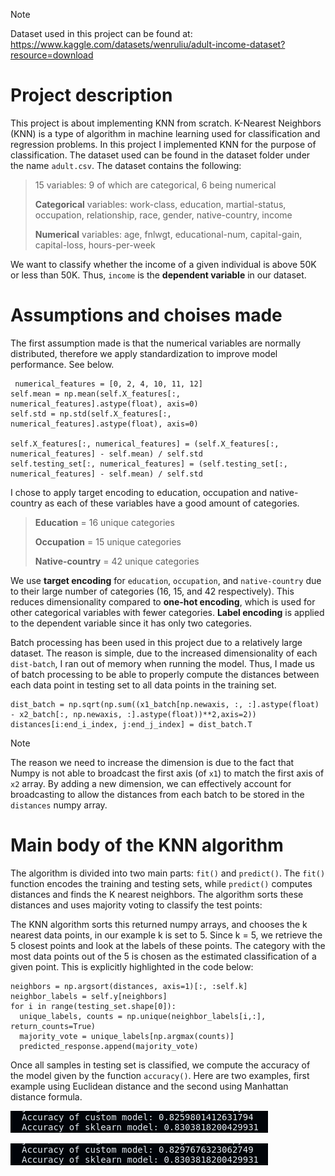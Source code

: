 > [!NOTE]
> Dataset used in this project can be found at: https://www.kaggle.com/datasets/wenruliu/adult-income-dataset?resource=download

# Project description
This project is about implementing KNN from scratch. K-Nearest Neighbors (KNN) is a type of algorithm in machine learning used for classification and regression problems.
In this project I implemented KNN for the purpose of classification. The dataset used can be found in the dataset folder under the name `adult.csv`. The dataset contains the following:

> 15 variables:  9 of which are categorical, 6 being numerical 
> 
> **Categorical** variables: work-class, education, martial-status, occupation, relationship, race, gender, native-country, income 
> 
> **Numerical** variables: age, fnlwgt, educational-num, capital-gain, capital-loss, hours-per-week

We want to classify whether the income of a given individual is above 50K or less than 50K. Thus, `income` is the **dependent variable** in our dataset. 

# Assumptions and choises made 
The first assumption made is that the numerical variables are normally distributed, therefore we apply standardization to improve model performance. See below.
```
 numerical_features = [0, 2, 4, 10, 11, 12]
self.mean = np.mean(self.X_features[:, numerical_features].astype(float), axis=0)
self.std = np.std(self.X_features[:, numerical_features].astype(float), axis=0)
        
self.X_features[:, numerical_features] = (self.X_features[:, numerical_features] - self.mean) / self.std
self.testing_set[:, numerical_features] = (self.testing_set[:, numerical_features] - self.mean) / self.std
```
I chose to apply target encoding to education, occupation and native-country as each of these variables have a good amount of categories.
> **Education** = 16 unique categories
> 
> **Occupation** = 15 unique categories
> 
> **Native-country** = 42 unique categories

We use **target encoding** for `education`, `occupation`, and `native-country` due to their large number of categories (16, 15, and 42 respectively). This reduces dimensionality compared to **one-hot encoding**, which is used for other categorical variables with fewer categories. **Label encoding** is applied to the dependent variable since it has only two categories.

Batch processing has been used in this project due to a relatively large dataset. The reason is simple, due to the increased dimensionality of each `dist-batch`, I ran out of memory when running the model. Thus, I made us of batch processing to be able to properly compute the distances between each data point in testing set to all data points in the training set.
```
dist_batch = np.sqrt(np.sum((x1_batch[np.newaxis, :, :].astype(float) - x2_batch[:, np.newaxis, :].astype(float))**2,axis=2))
distances[i:end_i_index, j:end_j_index] = dist_batch.T
```

> [!NOTE]
> The reason we need to increase the dimension is due to the fact that Numpy is not able to broadcast the first axis (of `x1`) to match the first axis of `x2` array. By adding a new dimension, we can effectively account for broadcasting to allow the distances from each batch to be stored in the `distances` numpy array.


# Main body of the KNN algorithm
The algorithm is divided into two main parts: `fit()` and `predict()`. The `fit()` function encodes the training and testing sets, while `predict()` computes distances and finds the K nearest neighbors. The algorithm sorts these distances and uses majority voting to classify the test points:

The KNN algorithm sorts this returned numpy arrays, and chooses the k nearest data points, in our example k is set to 5. Since k = 5, we retrieve the 5 closest points and look at the labels of these points.
The category with the most data points out of the 5 is chosen as the estimated classification of a given point. This is explicitly highlighted in the code below:

```
neighbors = np.argsort(distances, axis=1)[:, :self.k]
neighbor_labels = self.y[neighbors]
for i in range(testing_set.shape[0]):
  unique_labels, counts = np.unique(neighbor_labels[i,:], return_counts=True)
  majority_vote = unique_labels[np.argmax(counts)]
  predicted_response.append(majority_vote)
```
Once all samples in testing set is classified, we compute the accuracy of the model given by the function `accuracy()`. Here are two examples, first example using Euclidean distance and the second using Manhattan distance formula.

![manhattan_distance](../images/output2-knn.png)

![euclidean_distance](../images/output3-knn.png)
